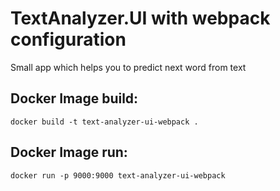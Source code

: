 # TextAnalyzer.UI with webpack configuration

Small app which helps you to predict next word from text

## Docker Image build:

```
docker build -t text-analyzer-ui-webpack .
```

## Docker Image run:

```
docker run -p 9000:9000 text-analyzer-ui-webpack
```
